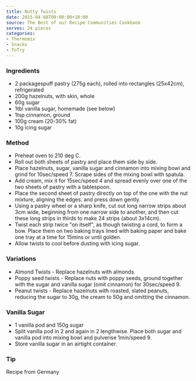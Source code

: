 ```yaml
---
title: Nutty Twists
date: 2015-04-08T00:00:00+10:00
source: The Best of our Recipe Communities Cookbook
serves: 24 pieces
categories:
- Thermomix
- Snacks
- ToTry
---
```











### Ingredients

* 2 packagespuff pastry (275g each), rolled into rectangles (25x42cm), refrigerated
* 200g hazelnuts, with skin, whole
* 60g sugar
* 1tbl vanilla sugar, homemade (see below)
* 1tsp cinnamon, ground
* 100g cream (20-30% fat)
* 10g icing sugar

### Method

* Preheat oven to 210 deg C.
* Roll out both sheets of pastry and place them side by side.
* Place hazelnuts, sugar, vanilla sugar and cinnamon into mixing bowl and grind for 10sec/speed 7.  Scrape sides of the mixing bowl with spatula.
* Add cream, mix it for 15sec/speed 4 and spread evenly over one of the two sheets of pastry with a tablespoon.
* Place the second sheet of pastry directly on top of the one with the nut mixture, aligning the edges. and press down gently.
* Using a pastry wheel or a sharp knife, cut out long narrow strips about 3cm wide, beginning from one narrow side to another, and then cut these long strips in thirds to make 24 strips (about 3x14cm).
* Twist each strip twice "on itself", as though twisting a cord, to form a bow.  Place them on two baking trays lined with baking paper and bake one tray at a time for 15mins or until golden.
* Allow twists to cool before dusting with icing sugar.

### Variations

* Almond Twists - Replace hazelnuts with almonds.
* Poppy seed twists - Replace nuts with poppy seeds, ground together with the sugar and vanilla sugar (omit cinnamon) for 30sec/speed 9.
* Peanut twists - Replace hazelnuts with roasted, slated peanuts, reducing the sugar to 30g, the cream to 50g and omitting the cinnamon.

### Vanilla Sugar

* 1 vanilla pod and 150g sugar
* Split vanilla pod in 2 and again in 2 lengthwise.  Place both sugar and vanilla pod into mixing bowl and pulverise 1min/speed 9.
* Store vanilla sugar in an airtight container.

### Tip

Recipe from Germany
